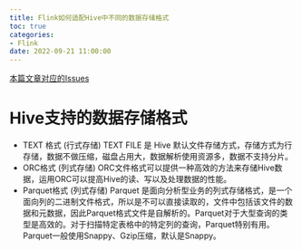 ```yaml
---
title: Flink如何适配Hive中不同的数据存储格式
toc: true
categories:
- Flink
date: 2022-09-21 11:00:00
---
```

[本篇文章对应的Issues](https://github.com/Code-dm/Re-learning-Java/issues/11)
<!-- more --> 
# Hive支持的数据存储格式
- TEXT 格式 (行式存储)
  TEXT FILE 是 Hive 默认文件存储方式，存储方式为行存储，数据不做压缩，磁盘占用大，数据解析使用资源多，数据不支持分片。
- ORC格式 (列式存储)
  ORC文件格式可以提供一种高效的方法来存储Hive数据，运用ORC可以提高Hive的读、写以及处理数据的性能。
- Parquet格式 (列式存储)
  Parquet 是面向分析型业务的列式存储格式，是一个面向列的二进制文件格式，所以是不可以直接读取的，文件中包括该文件的数据和元数据，因此Parquet格式文件是自解析的。Parquet对于大型查询的类型是高效的。对于扫描特定表格中的特定列的查询，Parquet特别有用。Parquet一般使用Snappy、Gzip压缩，默认是Snappy。


